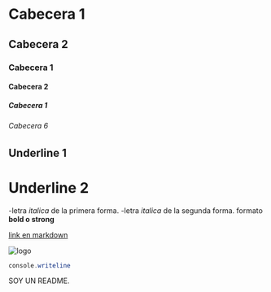 # Cabecera 1

## Cabecera 2

### Cabecera 1

#### Cabecera 2

##### Cabecera 1

###### Cabecera 6


Underline 1
-------------

Underline 2
=======

-letra *italica* de la primera forma.
-letra _italica_ de la segunda forma.
formato  **bold o strong**

[link en markdown ](http://www.gmail.com)


![logo](https://upload.wikimedia.org/wikipedia/commons/thumb/e/e0/Git-logo.svg/1280px-Git-logo.svg.png)

```C#
console.writeline
```
SOY UN README.
